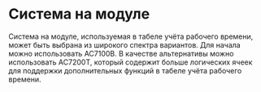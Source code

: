 # Система на модуле

Система на модуле, используемая в табеле учёта рабочего времени, может быть выбрана из широкого спектра вариантов. Для начала можно использовать AC7100B. В качестве альтернативы можно использовать AC7200T, который содержит больше логических ячеек для поддержки дополнительных функций в табеле учёта рабочего времени.
